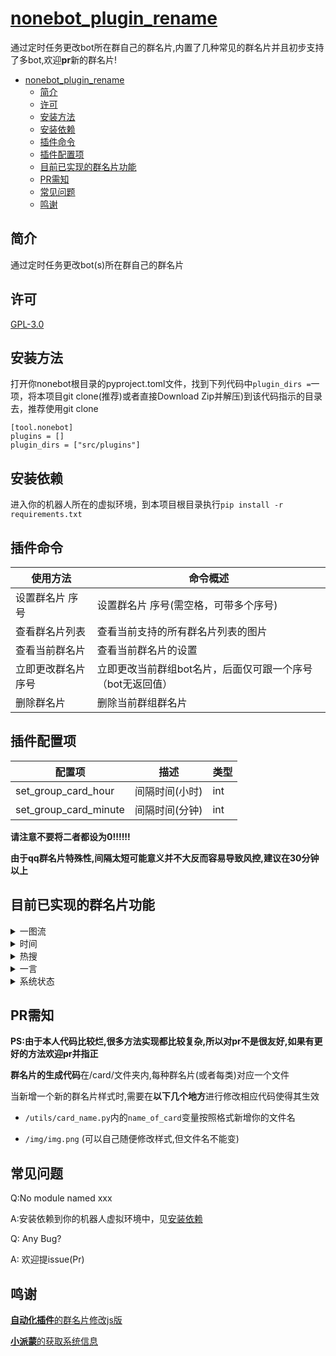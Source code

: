 # [nonebot_plugin_rename](https://github.com/forchannot/nonebot_plugin_rename)

通过定时任务更改bot所在群自己的群名片,内置了几种常见的群名片并且初步支持了多bot,欢迎**pr**新的群名片!
<!-- TOC -->
* [nonebot_plugin_rename](#nonebotpluginrename)
  * [简介](#简介)
  * [许可](#许可)
  * [安装方法](#安装方法)
  * [安装依赖](#安装依赖)
  * [插件命令](#插件命令)
  * [插件配置项](#插件配置项)
  * [目前已实现的群名片功能](#目前已实现的群名片功能)
  * [PR需知](#pr需知)
  * [常见问题](#常见问题)
  * [鸣谢](#鸣谢)
  <!-- TOC -->
## 简介

通过定时任务更改bot(s)所在群自己的群名片

## 许可

[GPL-3.0](https://github.com/forchannot/genshin_artifact/blob/main/LICENSE)

## 安装方法

打开你nonebot根目录的pyproject.toml文件，找到下列代码中`plugin_dirs =`一项，将本项目git clone(推荐)或者直接Download Zip并解压)到该代码指示的目录去，推荐使用git clone

```
[tool.nonebot]
plugins = []
plugin_dirs = ["src/plugins"]
```

## 安装依赖

进入你的机器人所在的虚拟环境，到本项目根目录执行`pip install -r requirements.txt`


## 插件命令

| 使用方法            | 命令概述                                                   |
| ------------------- | ---------------------------------------------------------- |
| 设置群名片 序号     | 设置群名片 序号(需空格，可带多个序号)                      |
| 查看群名片列表      | 查看当前支持的所有群名片列表的图片                         |
| 查看当前群名片      | 查看当前群名片的设置                                       |
| 立即更改群名片 序号 | 立即更改当前群组bot名片，后面仅可跟一个序号（bot无返回值） |
| 删除群名片          | 删除当前群组群名片                                         |

## 插件配置项

| 配置项                   | 描述       | 类型  |
|-----------------------|----------|-----|
| set_group_card_hour   | 间隔时间(小时) | int |
| set_group_card_minute | 间隔时间(分钟) | int |

**请注意不要将二者都设为0!!!!!!**

**由于qq群名片特殊性,间隔太短可能意义并不大反而容易导致风控,建议在30分钟以上**

## 目前已实现的群名片功能
<details>
<summary>一图流</summary>
<img src="https://ghproxy.com/https://raw.githubusercontent.com/forchannot/nonebot_plugin_rename/main/img/img.png" alt="help">
</details>

<details>
<summary>时间</summary>
<pre>
-- 高考时间
-- 原神版本剩余时间
-- 北京时间
-- 古代计时制时间
</pre>
</details>

<details>
<summary>热搜</summary>
<pre>
-- B站热搜
-- 微博热搜
-- 抖音热搜
-- 百度热搜
-- 知乎热搜
-- 今日头条热搜
</pre>
</details>

<details>
<summary>一言</summary>
<pre>
-- 每日(次)一言
</pre>
</details>

<details>
<summary>系统状态</summary>
<pre>
-- 系统内存和cpu信息
-- Bot收发消息汇总
</pre>
</details>

## PR需知

**PS:由于本人代码比较烂,很多方法实现都比较复杂,所以对pr不是很友好,如果有更好的方法欢迎pr并指正**

**群名片的生成代码**在/card/文件夹内,每种群名片(或者每类)对应一个文件

当新增一个新的群名片样式时,需要在**以下几个地方**进行修改相应代码使得其生效

* `/utils/card_name.py`内的`name_of_card`变量按照格式新增你的文件名


* `/img/img.png` (可以自己随便修改样式,但文件名不能变)


## 常见问题

Q:No module named xxx

A:安装依赖到你的机器人虚拟环境中，见[安装依赖](#安装依赖)

Q: Any Bug?

A: 欢迎提issue(Pr)



## 鸣谢

[**自动化插件**的群名片修改js版](https://github.com/Nwflower/auto-plugin/tree/master/model/autoGroupName)

[**小派蒙**的获取系统信息](https://github.com/CMHopeSunshine/LittlePaimon/blob/Bot/LittlePaimon/utils/status.py)
